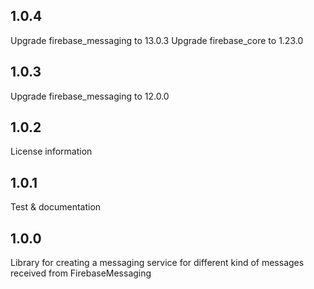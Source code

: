 ## 1.0.4
Upgrade firebase_messaging to 13.0.3
Upgrade firebase_core to 1.23.0

## 1.0.3
Upgrade firebase_messaging to 12.0.0

## 1.0.2
License information

## 1.0.1
Test & documentation

## 1.0.0
Library for creating a messaging service for different kind of messages received from FirebaseMessaging
